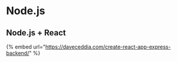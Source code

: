 # Node.js

## Node.js + React

{% embed url="https://daveceddia.com/create-react-app-express-backend/" %}



